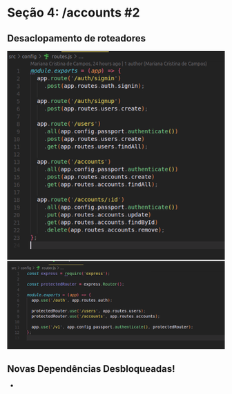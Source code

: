 # Seção 4: /accounts #2

## Desaclopamento de roteadores

![alt text](image.png)
![alt text](image-1.png)

## Novas Dependências Desbloqueadas!

- 
